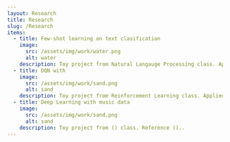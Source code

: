 ```yaml
---
layout: Research
title: Research
slug: /Research
items:
  - title: Few-shot learning on text clasification
    image:
      src: /assets/img/work/water.png
      alt: water
    description: Toy project from Natural Langauge Processing class. Applied siamese network, prototypical network on Dataset(). Code in (github repo)
  - title: DQN with
    image:
      src: /assets/img/work/sand.png
      alt: sand
    description: Toy project from Reinforcement Learning class. Applied DQN() using Gymnasium cartpole..
  - title: Deep Learning with music data
    image:
      src: /assets/img/work/sand.png
      alt: sand
    description: Toy project from () class. Reference ()..
---
```



<br />
<br />
